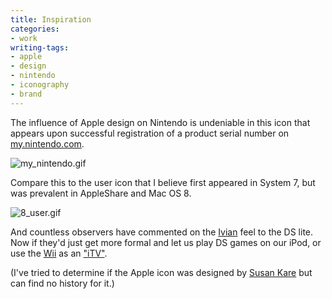 ```yaml
---
title: Inspiration
categories:
- work
writing-tags:
- apple
- design
- nintendo
- iconography
- brand
---
```


The influence of Apple design on Nintendo is undeniable in this icon that appears upon successful registration of a product serial number on [my.nintendo.com][1].

![my_nintendo.gif](/assets/2007-01-02-inspiration/my_nintendo.gif)

Compare this to the user icon that I believe first appeared in System 7, but was prevalent in AppleShare and Mac OS 8.

![8_user.gif](/assets/2007-01-02-inspiration/8_user.gif)

And countless observers have commented on the [Ivian][4] feel to the DS lite.  Now if they'd just get more formal and let us play DS games on our iPod, or use the [Wii][5] as an ["iTV"][6].

(I've tried to determine if the Apple icon was designed by [Susan Kare][7] but can find no history for it.)

   [1]: http://my.nintendo.com
   [4]: http://www.designmuseum.org/design/jonathan-ive
   [5]: http://www.nintendo.com/channel/wii
   [6]: http://www.engadget.com/2006/09/12/hands-on-with-the-apple-itv-prototype/
   [7]: http://www.kare.com/
